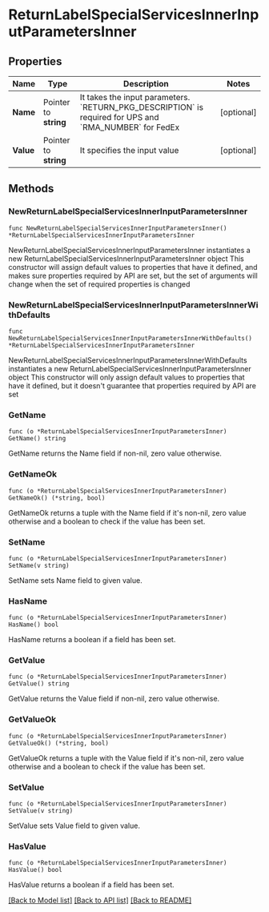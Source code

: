 # ReturnLabelSpecialServicesInnerInputParametersInner

## Properties

Name | Type | Description | Notes
------------ | ------------- | ------------- | -------------
**Name** | Pointer to **string** | It takes the input parameters. &#x60;RETURN_PKG_DESCRIPTION&#x60; is required for UPS and &#x60;RMA_NUMBER&#x60; for FedEx | [optional] 
**Value** | Pointer to **string** | It specifies the input value | [optional] 

## Methods

### NewReturnLabelSpecialServicesInnerInputParametersInner

`func NewReturnLabelSpecialServicesInnerInputParametersInner() *ReturnLabelSpecialServicesInnerInputParametersInner`

NewReturnLabelSpecialServicesInnerInputParametersInner instantiates a new ReturnLabelSpecialServicesInnerInputParametersInner object
This constructor will assign default values to properties that have it defined,
and makes sure properties required by API are set, but the set of arguments
will change when the set of required properties is changed

### NewReturnLabelSpecialServicesInnerInputParametersInnerWithDefaults

`func NewReturnLabelSpecialServicesInnerInputParametersInnerWithDefaults() *ReturnLabelSpecialServicesInnerInputParametersInner`

NewReturnLabelSpecialServicesInnerInputParametersInnerWithDefaults instantiates a new ReturnLabelSpecialServicesInnerInputParametersInner object
This constructor will only assign default values to properties that have it defined,
but it doesn't guarantee that properties required by API are set

### GetName

`func (o *ReturnLabelSpecialServicesInnerInputParametersInner) GetName() string`

GetName returns the Name field if non-nil, zero value otherwise.

### GetNameOk

`func (o *ReturnLabelSpecialServicesInnerInputParametersInner) GetNameOk() (*string, bool)`

GetNameOk returns a tuple with the Name field if it's non-nil, zero value otherwise
and a boolean to check if the value has been set.

### SetName

`func (o *ReturnLabelSpecialServicesInnerInputParametersInner) SetName(v string)`

SetName sets Name field to given value.

### HasName

`func (o *ReturnLabelSpecialServicesInnerInputParametersInner) HasName() bool`

HasName returns a boolean if a field has been set.

### GetValue

`func (o *ReturnLabelSpecialServicesInnerInputParametersInner) GetValue() string`

GetValue returns the Value field if non-nil, zero value otherwise.

### GetValueOk

`func (o *ReturnLabelSpecialServicesInnerInputParametersInner) GetValueOk() (*string, bool)`

GetValueOk returns a tuple with the Value field if it's non-nil, zero value otherwise
and a boolean to check if the value has been set.

### SetValue

`func (o *ReturnLabelSpecialServicesInnerInputParametersInner) SetValue(v string)`

SetValue sets Value field to given value.

### HasValue

`func (o *ReturnLabelSpecialServicesInnerInputParametersInner) HasValue() bool`

HasValue returns a boolean if a field has been set.


[[Back to Model list]](../README.md#documentation-for-models) [[Back to API list]](../README.md#documentation-for-api-endpoints) [[Back to README]](../README.md)


